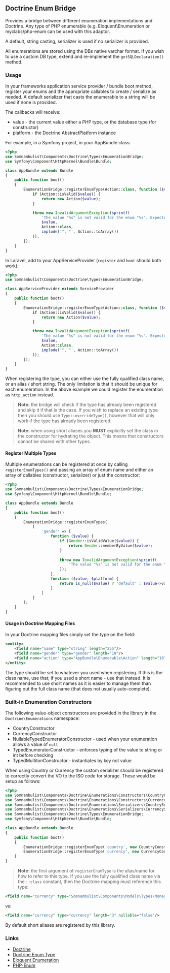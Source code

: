 ## Doctrine Enum Bridge

Provides a bridge between different enumeration implementations and Doctrine. Any type of PHP
enumerable (e.g. Eloquent\Enumeration or myclabs/php-enum can be used with this adaptor.

A default, string casting, serializer is used if no serializer is provided.

All enumerations are stored using the DBs native varchar format. If you wish to use a custom
DB type, extend and re-implement the `getSQLDeclaration()` method.

### Usage

In your frameworks application service provider / bundle boot method, register your enums and
the appropriate callables to create / serialize as needed. A default serializer that casts the
enumerable to a string will be used if none is provided.

The callbacks will receive:

 * value    - the current value either a PHP type, or the database type (for constructor)
 * platform - the Doctrine AbstractPlatform instance

For example, in a Symfony project, in your AppBundle class:

```php
<?php
use Somnambulist\Components\Doctrine\Types\EnumerationBridge;
use Symfony\Component\HttpKernel\Bundle\Bundle;

class AppBundle extends Bundle
{
    public function boot()
    {
        EnumerationBridge::registerEnumType(Action::class, function ($value) {
            if (Action::isValid($value)) {
                return new Action($value);
            }

            throw new InvalidArgumentException(sprintf(
                'The value "%s" is not valid for the enum "%s". Expected one of ["%s"]',
                $value,
                Action::class,
                implode('", "', Action::toArray())
            ));
        });
    }
}
```
    
In Laravel, add to your AppServiceProvider (`register` and `boot` should both work):

```php
<?php
use Somnambulist\Components\Doctrine\Types\EnumerationBridge;

class AppServiceProvider extends ServiceProvider
{
    public function boot()
    {
        EnumerationBridge::registerEnumType(Action::class, function ($value) {
            if (Action::isValid($value)) {
                return new Action($value);
            }

            throw new InvalidArgumentException(sprintf(
                'The value "%s" is not valid for the enum "%s". Expected one of ["%s"]',
                $value,
                Action::class,
                implode('", "', Action::toArray())
            ));
        });
    }
}
```

When registering the type, you can either use the fully qualified class name, or an alias / short
string. The only limitation is that it should be unique for each enumeration. In the above example
we could register the enumeration as `http_action` instead.

> __Note:__ the bridge will check if the type has already been registered and skip it if that is
> the case. If you wish to replace an existing type then you should use `Type::overrideType()`,
> however that will only work if the type has already been registered.

> __Note:__ when using short aliases you **MUST** explicitly set the class in the constructor for
> hydrating the object. This means that constructors cannot be shared with other types.

#### Register Multiple Types

Multiple enumerations can be registered at once by calling `registerEnumTypes()` and passing an
array of enum name and either an array of callables (constructor, serializer) or just the 
constructor:

```php
<?php
use Somnambulist\Components\Doctrine\Types\EnumerationBridge;
use Symfony\Component\HttpKernel\Bundle\Bundle;

class AppBundle extends Bundle
{
    public function boot()
    {
        EnumerationBridge::registerEnumTypes(
            [
                'gender' => [
                    function ($value) {
                        if (Gender::isValidValue($value)) {
                            return Gender::memberByValue($value);
                        }
            
                        throw new InvalidArgumentException(sprintf(
                            'The value "%s" is not valid for the enum "%s"', $value, Gender::class
                        ));
                    },
                    function ($value, $platform) {
                        return is_null($value) ? 'default' : $value->value();
                    }
                ]
            ]
        );
    }
}
```

#### Usage in Doctrine Mapping Files

In your Doctrine mapping files simply set the type on the field:

```xml
<entity>
    <field name="name" type="string" length="255"/>
    <field name="gender" type="gender" length="10"/>
    <field name="action" type="AppBundle\Enumerable\Action" length="10"/>
</entity>
```

The type should be set to whatever you used when registering. If this is the class name, use that;
if you used a short name - use that instead. It is recommended to use short names as it is easier
to manage them than figuring out the full class name (that does not usually auto-complete).

### Built-in Enumeration Constructors

The following value-object constructors are provided in the library in the `Doctrine\Enumerations`
namespace:

 * CountryConstructor
 * CurrencyConstructor
 * NullableTypedEnumeratorConstructor - used when your enumeration allows a value of `null`
 * TypedEnumeratorConstructor - enforces typing of the value to string or int before checking
 * TypedMultitonConstructor - instantiates by key not value
 
When using Country or Currency the custom serializer should be registered to correctly convert the
VO to the ISO code for storage. These would be setup as follows:

```php
<?php
use Somnambulist\Components\Doctrine\Enumerations\Constructors\CountryConstructor;
use Somnambulist\Components\Doctrine\Enumerations\Constructors\CurrencyConstructor;
use Somnambulist\Components\Doctrine\Enumerations\Serializers\CountrySerializer;
use Somnambulist\Components\Doctrine\Enumerations\Serializers\CurrencySerializer;
use Somnambulist\Components\Doctrine\Types\EnumerationBridge;
use Symfony\Component\HttpKernel\Bundle\Bundle;

class AppBundle extends Bundle
{
    public function boot()
    {
        EnumerationBridge::registerEnumType('country', new CountryConstructor(), new CountrySerializer());
        EnumerationBridge::registerEnumType('currency', new CurrencyConstructor(), new CurrencySerializer());
    }
}
```

> __Note:__ the first argument of `registerEnumType` is the alias/name for how to refer to this type.
> If you use the fully qualified class name via the `::class` constant, then the Doctrine mapping must
> reference this type:

```xml
<field name="currency" type="Somnambulist\Components\Models\Types\Money\Currency" length="3" nullable="false"/>
```
vs:
```xml
<field name="currency" type="currency" length="3" nullable="false"/>
```

By default short aliases are registered by this library.

### Links

 * [Doctrine](http://doctrine-project.org)
 * [Doctrine Enum Type](https://github.com/acelaya/doctrine-enum-type)
 * [Eloquent Enumeration](https://github.com/eloquent/enumeration)
 * [PHP-Enum](https://github.com/myclabs/php-enum)
